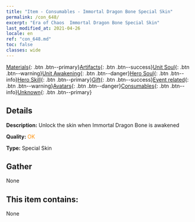 ```yaml
---
title: "Item - Consumables - Immortal Dragon Bone Special Skin"
permalink: /con_648/
excerpt: "Era of Chaos  Immortal Dragon Bone Special Skin"
last_modified_at: 2021-04-26
locale: en
ref: "con_648.md"
toc: false
classes: wide
---
```

 [Materials](/Items/){: .btn .btn--primary}[Artifacts](/Items/Artifacts/){: .btn .btn--success}[Unit Soul](/Items/UnitSoul/){: .btn .btn--warning}[Unit Awakening](/Items/UnitAwakening/){: .btn .btn--danger}[Hero Soul](/Items/HeroSoul/){: .btn .btn--info}[Hero Skill](/Items/HeroSkill/){: .btn .btn--primary}[Gift](/Items/Gift/){: .btn .btn--success}[Event related](/Items/Events/){: .btn .btn--warning}[Avatars](/Items/Avatars/){: .btn .btn--danger}[Consumables](/Items/Consumables/){: .btn .btn--info}[Unknown](/Items/Unknown/){: .btn .btn--primary}

## Details
 **Description:** Unlock the skin when Immortal Dragon Bone is awakened

 **Quality:** <span style="color: #FF8C00">OK</span>

 **Type:** Special Skin

## Gather

  None

## This item contains:

  None

